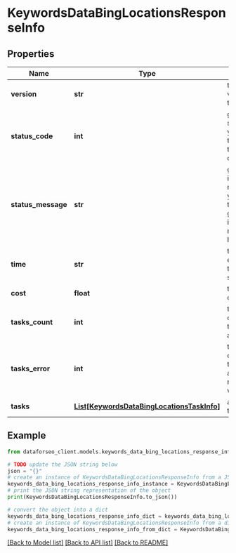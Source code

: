 # KeywordsDataBingLocationsResponseInfo


## Properties

Name | Type | Description | Notes
------------ | ------------- | ------------- | -------------
**version** | **str** | the current version of the API | [optional] 
**status_code** | **int** | general status code you can find the full list of the response codes here | [optional] 
**status_message** | **str** | general informational message you can find the full list of general informational messages here | [optional] 
**time** | **str** | total execution time, seconds | [optional] 
**cost** | **float** | total tasks cost, USD | [optional] 
**tasks_count** | **int** | the number of tasks in the tasks array | [optional] 
**tasks_error** | **int** | the number of tasks in the tasks array returned with an error | [optional] 
**tasks** | [**List[KeywordsDataBingLocationsTaskInfo]**](KeywordsDataBingLocationsTaskInfo.md) | array of tasks | [optional] 

## Example

```python
from dataforseo_client.models.keywords_data_bing_locations_response_info import KeywordsDataBingLocationsResponseInfo

# TODO update the JSON string below
json = "{}"
# create an instance of KeywordsDataBingLocationsResponseInfo from a JSON string
keywords_data_bing_locations_response_info_instance = KeywordsDataBingLocationsResponseInfo.from_json(json)
# print the JSON string representation of the object
print(KeywordsDataBingLocationsResponseInfo.to_json())

# convert the object into a dict
keywords_data_bing_locations_response_info_dict = keywords_data_bing_locations_response_info_instance.to_dict()
# create an instance of KeywordsDataBingLocationsResponseInfo from a dict
keywords_data_bing_locations_response_info_from_dict = KeywordsDataBingLocationsResponseInfo.from_dict(keywords_data_bing_locations_response_info_dict)
```
[[Back to Model list]](../README.md#documentation-for-models) [[Back to API list]](../README.md#documentation-for-api-endpoints) [[Back to README]](../README.md)


